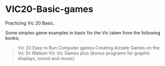 # VIC20-Basic-games
Practicing Vic 20 Basic. 

Some simples game examples in basic for the Vic taken from the following books;

> Vic 20 Easy to Run Computer games
> Creating Arcade Games on the Vic
> Dr Watson Vic
> Vic Games plus (bonus programs for graphic displays, sound and music)
